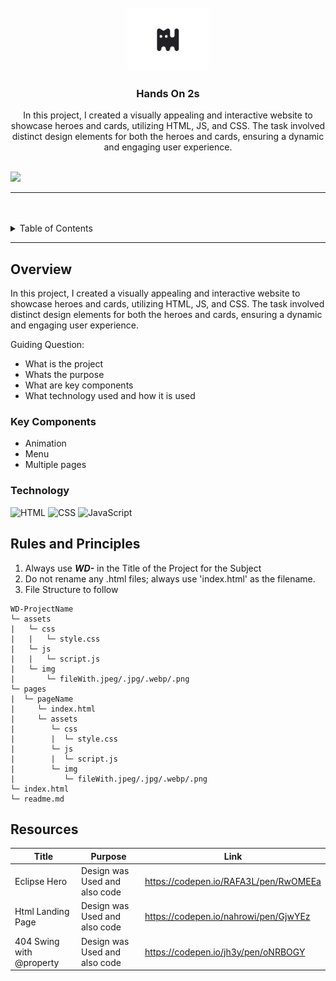<a name="readme-top"/>

<br/>

<br />
<div align="center">
  <a href="https://github.com/Ceji-B/">
  <!-- TODO: If you want to add logo or banner you can add it here -->
    <img src="./assets/img/cat-logo.jpg" alt="catto" width="130" height="100">
  </a>
<!-- TODO: Change Title to the name of the title of your Project -->
  <h3 align="center">Hands On 2s</h3>
</div>
<!-- TODO: Make a short description -->
<div align="center">
  In this project, I created a visually appealing and interactive website to showcase heroes and cards, utilizing HTML, JS, and CSS. The task involved distinct design elements for both the heroes and cards, ensuring a dynamic and engaging user experience.
</div>

<br />

<!-- TODO: Change the zyx-0314 into your github username  -->
<!-- TODO: Change the WD-Template-Project into the same name of your folder -->
![](https://visit-counter.vercel.app/counter.png?page=Ceji-B/WD-Hands-On-2)

---

<br />
<br />

<!-- TODO: If you want to add more layers for your readme -->
<details>
  <summary>Table of Contents</summary>
  <ol>
    <li>
      <a href="#overview">Overview</a>
      <ol>
        <li>
          <a href="#key-components">Key Components</a>
        </li>
        <li>
          <a href="#technology">Technology</a>
        </li>
      </ol>
    </li>
    <li>
      <a href="#rules-and-principles">Rules and Principles</a>
    </li>
    <li>
      <a href="#resources">Resources</a>
    </li>
  </ol>
</details>

---

## Overview

<!-- TODO: To be changed -->
<!-- The following are just sample -->
In this project, I created a visually appealing and interactive website to showcase heroes and cards, utilizing HTML, JS, and CSS. The task involved distinct design elements for both the heroes and cards, ensuring a dynamic and engaging user experience.

Guiding Question:
- What is the project
- Whats the purpose
- What are key components
- What technology used and how it is used

### Key Components
<!-- TODO: List of Key Components -->
<!-- The following are just sample -->
- Animation
- Menu
- Multiple pages

### Technology
<!-- TODO: List of Technology Used -->
![HTML](https://img.shields.io/badge/HTML-E34F26?style=for-the-badge&logo=html5&logoColor=white)
![CSS](https://img.shields.io/badge/CSS-1572B6?style=for-the-badge&logo=css3&logoColor=white)
![JavaScript](https://img.shields.io/badge/JavaScript-F7DF1E?style=for-the-badge&logo=javascript&logoColor=white)

## Rules and Principles
1. Always use ***WD-*** in the Title of the Project for the Subject
2. Do not rename any .html files; always use 'index.html' as the filename.
3. File Structure to follow

```
WD-ProjectName
└─ assets
|   └─ css
|   |   └─ style.css
|   └─ js
|   |   └─ script.js
|   └─ img
|       └─ fileWith.jpeg/.jpg/.webp/.png
└─ pages
|  └─ pageName
|     └─ index.html
|     └─ assets
|        └─ css
|        |  └─ style.css
|        └─ js
|        |  └─ script.js
|        └─ img
|           └─ fileWith.jpeg/.jpg/.webp/.png
└─ index.html
└─ readme.md
```

## Resources

<!-- TODO: Add References -->
| Title | Purpose | Link |
|-|-|-|
| Eclipse Hero | Design was Used and also code | https://codepen.io/RAFA3L/pen/RwOMEEa |
| Html Landing Page | Design was Used and also code | https://codepen.io/nahrowi/pen/GjwYEz |
| 404 Swing with @property | Design was Used and also code | https://codepen.io/jh3y/pen/oNRBOGY |


